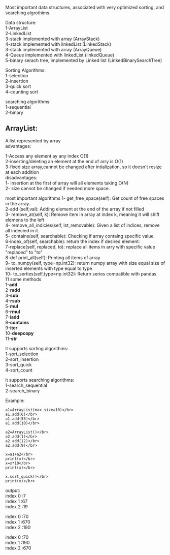 Most important data structures, associated with very optimized sorting, and searching algrothims.

Data structure:</br>
1-ArrayList </br>
2-LinkedList </br>
3-stack implemented with array (ArrayStack)</br>
4-stack implemented with linkedList (LinkedStack)</br>
3-stack implemented with array (ArrayQueue)</br>
4-Queue implemented with linkedList (linkedQueue)</br>
5-binary serach tree, implemented by Linked list (LinkedBinarySearchTree)</br>

Sorting Algorithms:</br>
1-selection</br>
2-insertion</br>
3-quick sort</br>
4-counting sort</br>

searching algorithms:</br>
1-sequential</br>
2-binary</br>


## ArrayList:
 A list represented by array</br>
advantages:</br>

  1-Access any element ay any index O(1)</br>
  2-inserting/deleting an element at the end of arry is O(1)</br>
  3-fixed size array,cannot be changed after intialization, so it doesn't resize at each addition </br>
disadvantages:</br>
  1- insertion at the first of array will all elements taking O(N)</br>
  2- size cannot be changed if needed more space.</br>

most important algorithms
1-  get_free_space(self): Get count of free spaces in the array.</br>
2-add (self,val): Adding element at the end of the array if not filled</br>
3- remove_at(self, k):  Remove item in array at index k, meaning it will shift elemens to the left</br>
4- remove_all_indicies(self, lst_removable): Given a list of indices, remove all indecied in it.</br>
5- contains(self, searchable): Checking if array containg specific value.</br>
6-index_of(self, searchable): return the index if desired element:</br>
7-replace(self, replaced, to): replace all items in arry with specific value "replaced" to "to"</br>
8-def print_all(self): Printing all items of array</br>
9- to_numpy(self, type=np.int32): return numpy array with size equal size of inserted elements with type equal to type</br>
10- to_serties(self,type=np.int32): Return series compatible with pandas </br>
11 some methods </br>
  1-__add__</br>
  2-__radd__</br>
  3-__sub__</br>
  4-__rsub__</br>
  5-__mul__</br>
  6-__rmul__</br>
  7-__iadd__</br>
  8-__contains__</br>
  9-__iter__</br>
  10-__deepcopy__</br>
  11-__str__</br>
  
it supports sorting algorithms: </br>
  1-sort_selection</br>
  2-sort_insertion</br>
  3-sort_quick</br>
  4-sort_count</br>
  
it supports searching algorithms: </br>
  1-search_sequential</br>
  2-search_binary</br>
  
  
  Example:</br>
  ```
a1=ArrayList(max_size=10)</br>
a1.add(6)</br>
a1.add(55)</br>
a1.add(10)</br>

a2=ArrayList()</br>
a2.add(1)</br>
a2.add(12)</br>
a2.add(9)</br>

x=a1+a2</br>
print(x)</br>
x=x*10</br>
print(x)</br>

x.sort_quick()</br>
print(x)</br>
```
output:</br>
index 0 :7</br>
index 1 :67</br>
index 2 :19</br>

index 0 :70</br>
index 1 :670</br>
index 2 :190</br>

index 0 :70</br>
index 1 :190</br>
index 2 :670</br>
        
        




















